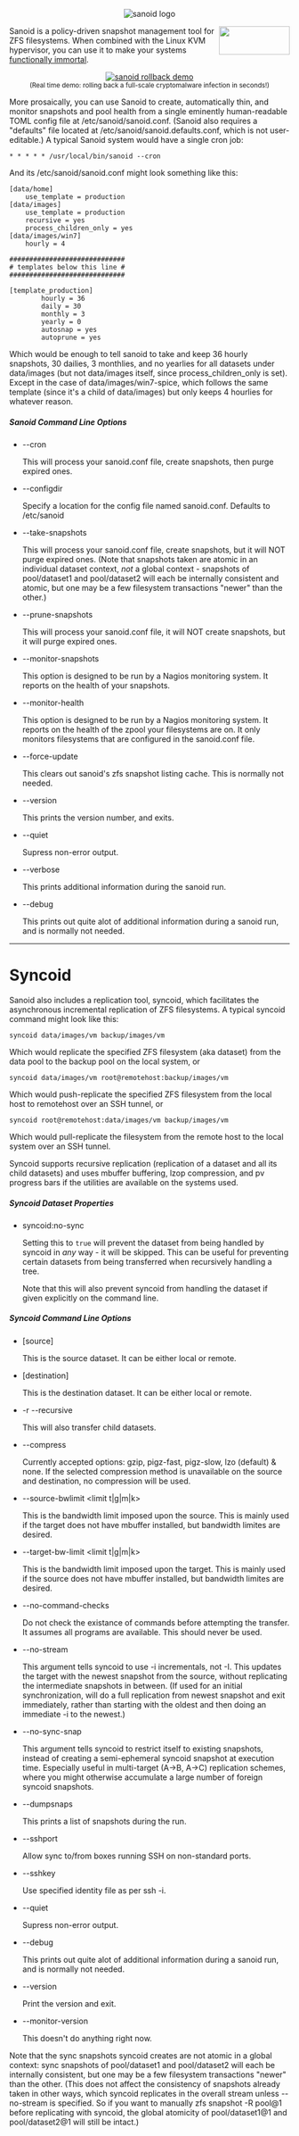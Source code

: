<p align="center"><img src="http://www.openoid.net/wp-content/themes/openoid/images/sanoid_logo.png" alt="sanoid logo" title="sanoid logo"></p>

<img src="http://openoid.net/gplv3-127x51.png" width=127 height=51 align="right">Sanoid is a policy-driven snapshot management tool for ZFS filesystems.  When combined with the Linux KVM hypervisor, you can use it to make your systems <a href="http://openoid.net/transcend" target="_blank">functionally immortal</a>.  

<p align="center"><a href="https://youtu.be/ZgowLNBsu00" target="_blank"><img src="http://www.openoid.net/sanoid_video_launcher.png" alt="sanoid rollback demo" title="sanoid rollback demo"></a><br clear="all"><sup>(Real time demo: rolling back a full-scale cryptomalware infection in seconds!)</sup></p>

More prosaically, you can use Sanoid to create, automatically thin, and monitor snapshots and pool health from a single eminently human-readable TOML config file at /etc/sanoid/sanoid.conf.  (Sanoid also requires a "defaults" file located at /etc/sanoid/sanoid.defaults.conf, which is not user-editable.)  A typical Sanoid system would have a single cron job:
```
* * * * * /usr/local/bin/sanoid --cron
```

And its /etc/sanoid/sanoid.conf might look something like this:

```
[data/home]
	use_template = production
[data/images]
	use_template = production
	recursive = yes
	process_children_only = yes
[data/images/win7]
	hourly = 4

#############################
# templates below this line #
#############################

[template_production]
        hourly = 36
        daily = 30
        monthly = 3
        yearly = 0
        autosnap = yes
        autoprune = yes
```

Which would be enough to tell sanoid to take and keep 36 hourly snapshots, 30 dailies, 3 monthlies, and no yearlies for all datasets under data/images (but not data/images itself, since process_children_only is set).  Except in the case of data/images/win7-spice, which follows the same template (since it's a child of data/images) but only keeps 4 hourlies for whatever reason.

##### Sanoid Command Line Options

+ --cron

 	This will process your sanoid.conf file, create snapshots, then purge expired ones.

+ --configdir

	Specify a location for the config file named sanoid.conf. Defaults to /etc/sanoid

+ --take-snapshots

	This will process your sanoid.conf file, create snapshots, but it will NOT purge expired ones. (Note that snapshots taken are atomic in an individual dataset context, <i>not</i> a global context - snapshots of pool/dataset1 and pool/dataset2 will each be internally consistent and atomic, but one may be a few filesystem transactions "newer" than the other.)

+ --prune-snapshots

	This will process your sanoid.conf file, it will NOT create snapshots, but it will purge expired ones.

+ --monitor-snapshots

	This option is designed to be run by a Nagios monitoring system. It reports on the health of your snapshots.

+ --monitor-health

	This option is designed to be run by a Nagios monitoring system. It reports on the health of the zpool your filesystems are on. It only monitors filesystems that are configured in the sanoid.conf file.

+ --force-update

	This clears out sanoid's zfs snapshot listing cache. This is normally not needed.

+ --version

	This prints the version number, and exits.

+ --quiet

	Supress non-error output.

+ --verbose

	This prints additional information during the sanoid run.

+ --debug

	This prints out quite alot of additional information during a sanoid run, and is normally not needed.


----------

# Syncoid

Sanoid also includes a replication tool, syncoid, which facilitates the asynchronous incremental replication of ZFS filesystems.  A typical syncoid command might look like this:

```
syncoid data/images/vm backup/images/vm
```

Which would replicate the specified ZFS filesystem (aka dataset) from the data pool to the backup pool on the local system, or

```
syncoid data/images/vm root@remotehost:backup/images/vm
```

Which would push-replicate the specified ZFS filesystem from the local host to remotehost over an SSH tunnel, or

```
syncoid root@remotehost:data/images/vm backup/images/vm
```

Which would pull-replicate the filesystem from the remote host to the local system over an SSH tunnel.

Syncoid supports recursive replication (replication of a dataset and all its child datasets) and uses mbuffer buffering, lzop compression, and pv progress bars if the utilities are available on the systems used.

##### Syncoid Dataset Properties

+ syncoid:no-sync

  Setting this to `true` will prevent the dataset from being handled by syncoid in _any_ way - it will be skipped. This can be useful for preventing certain datasets from being transferred when recursively handling a tree.

  Note that this will also prevent syncoid from handling the dataset if given explicitly on the command line.

##### Syncoid Command Line Options

+ [source]

	This is the source dataset. It can be either local or remote.

+ [destination]

	This is the destination dataset. It can be either local or remote.

+ -r --recursive

	This will also transfer child datasets.

+ --compress <compression type>

	Currently accepted options: gzip, pigz-fast, pigz-slow, lzo (default) & none. If the selected compression method is unavailable on the source and destination, no compression will be used.

+ --source-bwlimit <limit t|g|m|k>

	This is the bandwidth limit imposed upon the source. This is mainly used if the target does not have mbuffer installed, but bandwidth limites are desired.

+ --target-bw-limit <limit t|g|m|k>

	This is the bandwidth limit imposed upon the target. This is mainly used if the source does not have mbuffer installed, but bandwidth limites are desired.

+ --no-command-checks

	Do not check the existance of commands before attempting the transfer. It assumes all programs are available. This should never be used.

+ --no-stream

	This argument tells syncoid to use -i incrementals, not -I. This updates the target with the newest snapshot from the source, without replicating the intermediate snapshots in between. (If used for an initial synchronization, will do a full replication from newest snapshot and exit immediately, rather than starting with the oldest and then doing an immediate -i to the newest.)

+ --no-sync-snap

	This argument tells syncoid to restrict itself to existing snapshots, instead of creating a semi-ephemeral syncoid snapshot at execution time. Especially useful in multi-target (A->B, A->C) replication schemes, where you might otherwise accumulate a large number of foreign syncoid snapshots.

+ --dumpsnaps

	This prints a list of snapshots during the run.

+ --sshport

	Allow sync to/from boxes running SSH on non-standard ports.

+ --sshkey

	Use specified identity file as per ssh -i.

+ --quiet

	Supress non-error output.

+ --debug

	This prints out quite alot of additional information during a sanoid run, and is normally not needed.

+ --version

	Print the version and exit.

+ --monitor-version

	This doesn't do anything right now.

Note that the sync snapshots syncoid creates are not atomic in a global context: sync snapshots of pool/dataset1 and pool/dataset2 will each be internally consistent, but one may be a few filesystem transactions "newer" than the other.  (This does not affect the consistency of snapshots already taken in other ways, which syncoid replicates in the overall stream unless --no-stream is specified. So if you want to manually zfs snapshot -R pool@1 before replicating with syncoid, the global atomicity of pool/dataset1@1 and pool/dataset2@1 will still be intact.)
